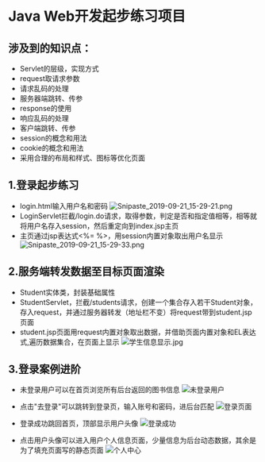 # Java Web开发起步练习项目
## 涉及到的知识点：
- Servlet的层级，实现方式
- request取请求参数
- 请求乱码的处理
- 服务器端跳转、传参
- response的使用
- 响应乱码的处理
- 客户端跳转、传参
- session的概念和用法
- cookie的概念和用法
- 采用合理的布局和样式、图标等优化页面

## 1.登录起步练习
- login.html输入用户名和密码
![Snipaste_2019-09-21_15-29-21.png](http://ww1.sinaimg.cn/large/0067OQVXgy1g776sqw7x3j30fo0710tg.jpg)
- LoginServlet拦截/login.do请求，取得参数，判定是否和指定值相等，相等就将用户名存入session，然后重定向到index.jsp主页
- 主页通过jsp表达式<%= %>，用session内置对象取出用户名显示
![Snipaste_2019-09-21_15-29-33.png](http://ww1.sinaimg.cn/large/0067OQVXgy1g776t6ordzj30e505r3z3.jpg)

## 2.服务端转发数据至目标页面渲染
- Student实体类，封装基础属性
- StudentServlet，拦截/students请求，创建一个集合存入若干Student对象，存入request，并通过服务器转发（地址栏不变）将request带到student.jsp页面
- student.jsp页面用request内置对象取出数据，并借助页面内置对象和EL表达式,遍历数据集合，在页面上显示
![学生信息显示.jpg](http://ww1.sinaimg.cn/large/0067OQVXgy1g776q0du7qj31gu0lj40t.jpg)

## 3.登录案例进阶
- 未登录用户可以在首页浏览所有后台返回的图书信息
![未登录用户](http://ww1.sinaimg.cn/large/0067OQVXgy1g7764w9p66j31hc0scgsg.jpg)

- 点击"去登录"可以跳转到登录页，输入账号和密码，进后台匹配
![登录页面](http://ww1.sinaimg.cn/large/0067OQVXgy1g775zmzwrkj31hc0scju3.jpg)

- 登录成功跳回首页，顶部显示用户头像
![登录成功](http://ww1.sinaimg.cn/large/0067OQVXgy1g775znfwwaj31hc0sc7b6.jpg)

- 点击用户头像可以进入用户个人信息页面，少量信息为后台动态数据，其余是为了填充页面写的静态页面
![个人中心](http://ww1.sinaimg.cn/large/0067OQVXgy1g7765jbrixj31hc0scn13.jpg)
